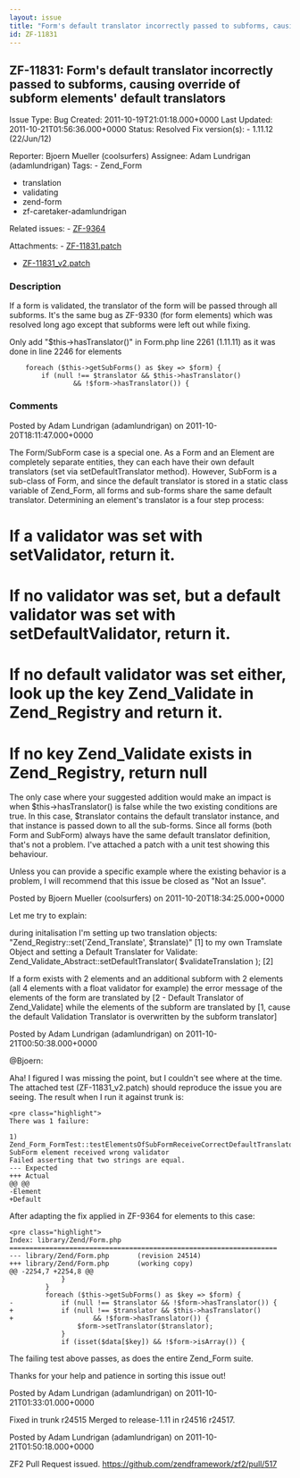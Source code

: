 ```yaml
---
layout: issue
title: "Form's default translator incorrectly passed to subforms, causing override of subform elements' default translators"
id: ZF-11831
---
```


ZF-11831: Form's default translator incorrectly passed to subforms, causing override of subform elements' default translators
-----------------------------------------------------------------------------------------------------------------------------

 Issue Type: Bug Created: 2011-10-19T21:01:18.000+0000 Last Updated: 2011-10-21T01:56:36.000+0000 Status: Resolved Fix version(s): - 1.11.12 (22/Jun/12)
 
 Reporter:  Bjoern Mueller (coolsurfers)  Assignee:  Adam Lundrigan (adamlundrigan)  Tags: - Zend\_Form
- translation
- validating
- zend-form
- zf-caretaker-adamlundrigan
 
 Related issues: - [ZF-9364](/issues/browse/ZF-9364)
 
 Attachments: - [ZF-11831.patch](/issues/secure/attachment/14699/ZF-11831.patch)
- [ZF-11831\_v2.patch](/issues/secure/attachment/14700/ZF-11831_v2.patch)
 
### Description

If a form is validated, the translator of the form will be passed through all subforms. It's the same bug as ZF-9330 (for form elements) which was resolved long ago except that subforms were left out while fixing.

Only add "$this->hasTranslator()" in Form.php line 2261 (1.11.11) as it was done in line 2246 for elements

 
        foreach ($this->getSubForms() as $key => $form) {
            if (null !== $translator && $this->hasTranslator()
                    && !$form->hasTranslator()) {


 

 

### Comments

Posted by Adam Lundrigan (adamlundrigan) on 2011-10-20T18:11:47.000+0000

The Form/SubForm case is a special one. As a Form and an Element are completely separate entities, they can each have their own default translators (set via setDefaultTranslator method). However, SubForm is a sub-class of Form, and since the default translator is stored in a static class variable of Zend\_Form, all forms and sub-forms share the same default translator. Determining an element's translator is a four step process:

If a validator was set with setValidator, return it.
====================================================

If no validator was set, but a default validator was set with setDefaultValidator, return it.
=============================================================================================

If no default validator was set either, look up the key Zend\_Validate in Zend\_Registry and return it.
=======================================================================================================

If no key Zend\_Validate exists in Zend\_Registry, return null
==============================================================

The only case where your suggested addition would make an impact is when $this->hasTranslator() is false while the two existing conditions are true. In this case, $translator contains the default translator instance, and that instance is passed down to all the sub-forms. Since all forms (both Form and SubForm) always have the same default translator definition, that's not a problem. I've attached a patch with a unit test showing this behaviour.

Unless you can provide a specific example where the existing behavior is a problem, I will recommend that this issue be closed as "Not an Issue".

 

 

Posted by Bjoern Mueller (coolsurfers) on 2011-10-20T18:34:25.000+0000

Let me try to explain:

during initalisation I'm setting up two translation objects: "Zend\_Registry::set('Zend\_Translate', $translate)" [1] to my own Tramslate Object and setting a Default Translater for Validate: Zend\_Validate\_Abstract::setDefaultTranslator( $validateTranslation ); [2]

If a form exists with 2 elements and an additional subform with 2 elements (all 4 elements with a float validator for example) the error message of the elements of the form are translated by [2 - Default Translator of Zend\_Validate] while the elements of the subform are translated by [1, cause the default Validation Translator is overwritten by the subform translator]

 

 

Posted by Adam Lundrigan (adamlundrigan) on 2011-10-21T00:50:38.000+0000

@Bjoern:

Aha! I figured I was missing the point, but I couldn't see where at the time. The attached test (ZF-11831\_v2.patch) should reproduce the issue you are seeing. The result when I run it against trunk is:

 
    <pre class="highlight">
    There was 1 failure:
    
    1) Zend_Form_FormTest::testElementsOfSubFormReceiveCorrectDefaultTranslator
    SubForm element received wrong validator
    Failed asserting that two strings are equal.
    --- Expected
    +++ Actual
    @@ @@
    -Element
    +Default


After adapting the fix applied in ZF-9364 for elements to this case:

 
    <pre class="highlight">
    Index: library/Zend/Form.php
    ===================================================================
    --- library/Zend/Form.php       (revision 24514)
    +++ library/Zend/Form.php       (working copy)
    @@ -2254,7 +2254,8 @@
                 }
             }
             foreach ($this->getSubForms() as $key => $form) {
    -            if (null !== $translator && !$form->hasTranslator()) {
    +            if (null !== $translator && $this->hasTranslator()
    +                    && !$form->hasTranslator()) {
                     $form->setTranslator($translator);
                 }
                 if (isset($data[$key]) && !$form->isArray()) {


The failing test above passes, as does the entire Zend\_Form suite.

Thanks for your help and patience in sorting this issue out!

 

 

Posted by Adam Lundrigan (adamlundrigan) on 2011-10-21T01:33:01.000+0000

Fixed in trunk r24515 Merged to release-1.11 in r24516 r24517.

 

 

Posted by Adam Lundrigan (adamlundrigan) on 2011-10-21T01:50:18.000+0000

ZF2 Pull Request issued. <https://github.com/zendframework/zf2/pull/517>

 

 